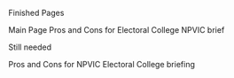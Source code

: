 Finished Pages

Main Page
Pros and Cons for Electoral College
NPVIC brief


Still needed

Pros and Cons for NPVIC
Electoral College briefing

